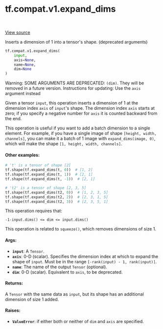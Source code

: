 <div itemscope itemtype="http://developers.google.com/ReferenceObject">
<meta itemprop="name" content="tf.compat.v1.expand_dims" />
<meta itemprop="path" content="Stable" />
</div>

# tf.compat.v1.expand_dims

<!-- Insert buttons and diff -->

<table class="tfo-notebook-buttons tfo-api" align="left">
</table>

<a target="_blank" href="/code/stable/tensorflow/python/ops/array_ops.py">View source</a>



Inserts a dimension of 1 into a tensor's shape. (deprecated arguments)

``` python
tf.compat.v1.expand_dims(
    input,
    axis=None,
    name=None,
    dim=None
)
```



<!-- Placeholder for "Used in" -->

Warning: SOME ARGUMENTS ARE DEPRECATED: `(dim)`. They will be removed in a future version.
Instructions for updating:
Use the `axis` argument instead

Given a tensor `input`, this operation inserts a dimension of 1 at the
dimension index `axis` of `input`'s shape. The dimension index `axis` starts
at zero; if you specify a negative number for `axis` it is counted backward
from the end.

This operation is useful if you want to add a batch dimension to a single
element. For example, if you have a single image of shape `[height, width,
channels]`, you can make it a batch of 1 image with `expand_dims(image, 0)`,
which will make the shape `[1, height, width, channels]`.

#### Other examples:



```python
# 't' is a tensor of shape [2]
tf.shape(tf.expand_dims(t, 0))  # [1, 2]
tf.shape(tf.expand_dims(t, 1))  # [2, 1]
tf.shape(tf.expand_dims(t, -1))  # [2, 1]

# 't2' is a tensor of shape [2, 3, 5]
tf.shape(tf.expand_dims(t2, 0))  # [1, 2, 3, 5]
tf.shape(tf.expand_dims(t2, 2))  # [2, 3, 1, 5]
tf.shape(tf.expand_dims(t2, 3))  # [2, 3, 5, 1]
```

This operation requires that:

`-1-input.dims() <= dim <= input.dims()`

This operation is related to `squeeze()`, which removes dimensions of
size 1.

#### Args:


* <b>`input`</b>: A `Tensor`.
* <b>`axis`</b>: 0-D (scalar). Specifies the dimension index at which to expand the
  shape of `input`. Must be in the range `[-rank(input) - 1, rank(input)]`.
* <b>`name`</b>: The name of the output `Tensor` (optional).
* <b>`dim`</b>: 0-D (scalar). Equivalent to `axis`, to be deprecated.


#### Returns:

A `Tensor` with the same data as `input`, but its shape has an additional
dimension of size 1 added.



#### Raises:


* <b>`ValueError`</b>: if either both or neither of `dim` and `axis` are specified.

